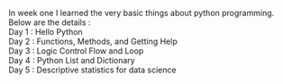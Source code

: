 
In week one I learned the very basic things about python programming.                                                                                                               
Below are the details :                                                                                                                                                             
Day 1 : Hello Python                                                                                                                                                               
Day 2 : Functions, Methods, and Getting Help                                                                                                                                       
Day 3 : Logic Control Flow and Loop                                                                                                                                                 
Day 4 : Python List and Dictionary                                                                                                                                                 
Day 5 : Descriptive statistics for data science                                                                                                                                     
